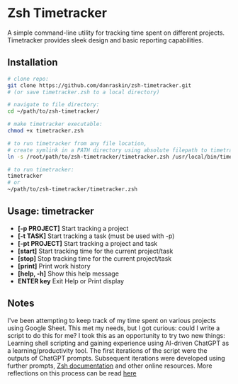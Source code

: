 # Zsh Timetracker

A simple command-line utility for tracking time spent on different projects. Timetracker provides sleek design and basic reporting capabilities.

## Installation

```bash
# clone repo:
git clone https://github.com/danraskin/zsh-timetracker.git
# (or save timetracker.zsh to a local directory)

# navigate to file directory:
cd ~/path/to/zsh-timetracker/

# make timetracker executable:
chmod +x timetracker.zsh

# to run timetracker from any file location,
# create symlink in a PATH directory using absolute filepath to timetracker.zsh from ROOT:
ln -s /root/path/to/zsh-timetracker/timetracker.zsh /usr/local/bin/timetracker

# to run timetracker:
timetracker
# or
~/path/to/zsh-timetracker/timetracker.zsh
```

## Usage: timetracker

- **[-p PROJECT]**  Start tracking a project
- **[-t TASK]**     Start tracking a task (must be used with -p)
- **[-pt PROJECT]** Start tracking a project and task
- **[start]**       Start tracking time for the current project/task
- **[stop]**        Stop tracking time for the current project/task
- **[print]**       Print work history
- **[help, -h]**    Show this help message
- **ENTER key**     Exit Help or Print display

## Notes

I've been attempting to keep track of my time spent on various projects using Google Sheet. This met my needs, but I got curious: could I write a script to do this for me? I took this as an opportunity to try two new things: Learning shell scripting and gaining experience using AI-driven ChatGPT as a learning/productivity tool. The first iterations of the script were the outputs of ChatGPT prompts. Subsequent iterations were developed using further prompts, [Zsh documentation](https://zsh.sourceforge.io/Doc/Release/) and other online resources. More reflections on this process can be read [here](https://danraskin-portfolio.vercel.app/blog/timetracker)
